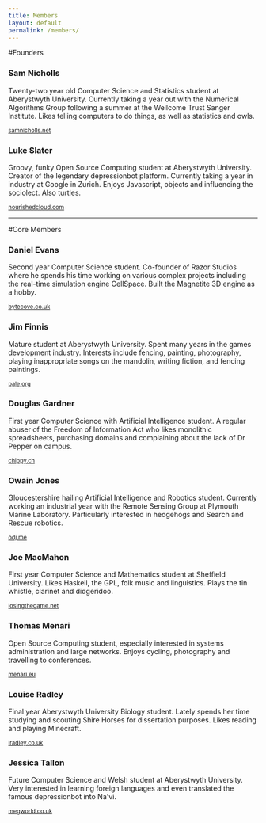 ```yaml
---
title: Members
layout: default
permalink: /members/
---
```


#Founders
<div class="row row-members">
    <div class="span6">
        <h3>Sam Nicholls</h3>
        <p>Twenty-two year old Computer Science and Statistics student at Aberystwyth University. Currently taking a year out with the Numerical Algorithms Group following a summer at the Wellcome Trust Sanger Institute. Likes telling computers to do things, as well as statistics and owls.</p>
        <small><a href="http://samnicholls.net/">samnicholls.net</a></small>
    </div>
    <div class="span6">
        <h3>Luke Slater</h3>
        <p>Groovy, funky Open Source Computing student at Aberystwyth University. Creator of the legendary depressionbot platform. Currently taking a year in industry at Google in Zurich. Enjoys Javascript, objects and influencing the sociolect. Also turtles.</p>
        <small><a href="http://nourishedcloud.com/">nourishedcloud.com</a></small>
    </div>
</div>
<hr />

#Core Members
<div class="row row-members">
    <div class="span3">
        <h3>Daniel Evans</h3>
        <p>Second year Computer Science student. Co-founder of Razor Studios where he spends his time working on various complex projects including the real-time simulation engine CellSpace. Built the Magnetite 3D engine as a hobby.</p>
        <small><a href="http://bytecove.co.uk/">bytecove.co.uk</a></small>
    </div>
    <div class="span3">
        <h3>Jim Finnis</h3>
        <p>Mature student at Aberystwyth University. Spent many years in the games development industry. Interests include fencing, painting, photography, playing inappropriate songs on the mandolin, writing fiction, and fencing paintings.</p>
        <small><a href="http://pale.org/">pale.org</a></small>
    </div>
    <div class="span3">
        <h3>Douglas Gardner</h3>
        <p>First year Computer Science with Artificial Intelligence student. A regular abuser of the Freedom of Information Act who likes monolithic spreadsheets, purchasing domains and complaining about the lack of Dr Pepper on campus.</p>
        <small><a href="http://chippy.ch/">chippy.ch</a></small>
    </div>
    <div class="span3">
        <h3>Owain Jones</h3>
        <p>Gloucestershire hailing Artificial Intelligence and Robotics student. Currently working an industrial year with the Remote Sensing Group at Plymouth Marine Laboratory. Particularly interested in hedgehogs and Search and Rescue robotics.</p>
        <small><a href="http://odj.me/">odj.me</a></small>
    </div>
</div>
<div class="row row-members">
    <div class="span3">
        <h3>Joe MacMahon</h3>
        <p>First year Computer Science and Mathematics student at Sheffield University. Likes Haskell, the GPL, folk music and linguistics. Plays the tin whistle, clarinet and didgeridoo.</p>
        <small><a href="http://losingthegame.net/">losingthegame.net</a></small>
    </div>
    <div class="span3">
        <h3>Thomas Menari</h3>
        <p>Open Source Computing student, especially interested in systems administration and large networks. Enjoys cycling, photography and travelling to conferences.</p>
        <small><a href="http://menari.eu/">menari.eu</a></small>
    </div>
    <div class="span3">
        <h3>Louise Radley</h3>
        <p>Final year Aberystwyth University Biology student. Lately spends her time studying and scouting Shire Horses for dissertation purposes. Likes reading and playing Minecraft.</p>
        <small><a href="http://lradley.co.uk/">lradley.co.uk</a></small>
    </div>
    <div class="span3">
        <h3>Jessica Tallon</h3>
        <p>Future Computer Science and Welsh student at Aberystwyth University. Very interested in learning foreign languages and even translated the famous depressionbot into Na'vi.</p>
        <small><a href="http://megworld.co.uk/">megworld.co.uk</a></small>
    </div>
</div>
